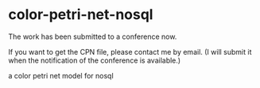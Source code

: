 # color-petri-net-nosql

The work has been submitted to a conference now. 

If you want to get the CPN file, please contact me by email. (I will submit it when the notification of the conference is available.)

a color petri net model for nosql

